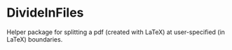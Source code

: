 # DivideInFiles
Helper package for splitting a pdf (created with LaTeX) at user-specified (in LaTeX) boundaries. 

